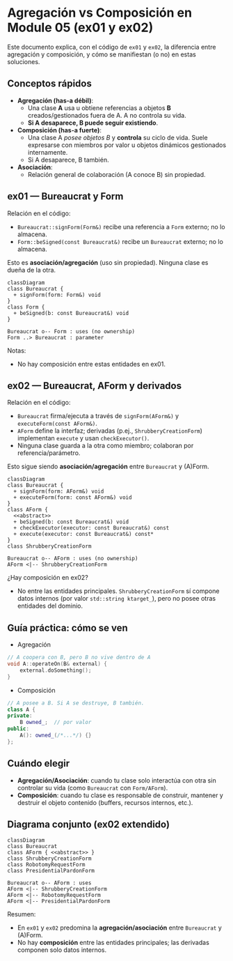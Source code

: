 # Agregación vs Composición en Module 05 (ex01 y ex02)

Este documento explica, con el código de `ex01` y `ex02`, la diferencia entre agregación y composición, y cómo se manifiestan (o no) en estas soluciones.

## Conceptos rápidos

- **Agregación (has-a débil)**: 
  - Una clase **A** usa u obtiene referencias a objetos **B** creados/gestionados fuera de A. A no controla su vida.
  - **Si A desaparece, B puede seguir existiendo**.
- **Composición (has-a fuerte)**: 
  - Una clase A _posee objetos B_ y __controla__ su ciclo de vida. Suele expresarse con miembros por valor u objetos dinámicos gestionados internamente. 
  - Si A desaparece, B también.
- **Asociación**:
  - Relación general de colaboración (A conoce B) sin propiedad.

## ex01 — Bureaucrat y Form

Relación en el código:
- `Bureaucrat::signForm(Form&)` recibe una referencia a `Form` externo; no lo almacena.
- `Form::beSigned(const Bureaucrat&)` recibe un `Bureaucrat` externo; no lo almacena.

Esto es **asociación/agregación** (uso sin propiedad). Ninguna clase es dueña de la otra.

```mermaid
classDiagram
class Bureaucrat {
  + signForm(form: Form&) void
}
class Form {
  + beSigned(b: const Bureaucrat&) void
}

Bureaucrat o-- Form : uses (no ownership)
Form ..> Bureaucrat : parameter
```

Notas:
- No hay composición entre estas entidades en ex01.

## ex02 — Bureaucrat, AForm y derivados

Relación en el código:
- `Bureaucrat` firma/ejecuta a través de `signForm(AForm&)` y `executeForm(const AForm&)`.
- `AForm` define la interfaz; derivadas (p.ej., `ShrubberyCreationForm`) implementan `execute` y usan `checkExecutor()`.
- Ninguna clase guarda a la otra como miembro; colaboran por referencia/parámetro.

Esto sigue siendo **asociación/agregación** entre `Bureaucrat` y (A)Form.

```mermaid
classDiagram
class Bureaucrat {
  + signForm(form: AForm&) void
  + executeForm(form: const AForm&) void
}
class AForm {
  <<abstract>>
  + beSigned(b: const Bureaucrat&) void
  + checkExecutor(executor: const Bureaucrat&) const
  + execute(executor: const Bureaucrat&) const*
}
class ShrubberyCreationForm

Bureaucrat o-- AForm : uses (no ownership)
AForm <|-- ShrubberyCreationForm
```

¿Hay composición en ex02?
- No entre las entidades principales. `ShrubberyCreationForm` sí compone datos internos (por valor `std::string ktarget_`), pero no posee otras entidades del dominio.

## Guía práctica: cómo se ven

- Agregación
```cpp
// A coopera con B, pero B no vive dentro de A
void A::operateOn(B& external) {
    external.doSomething();
}
```

- Composición
```cpp
// A posee a B. Si A se destruye, B también.
class A {
private:
    B owned_;  // por valor
public:
    A(): owned_(/*...*/) {}
};
```

## Cuándo elegir
- **Agregación/Asociación**: cuando tu clase solo interactúa con otra sin controlar su vida (como `Bureaucrat` con `Form/AForm`).
- **Composición**: cuando tu clase es responsable de construir, mantener y destruir el objeto contenido (buffers, recursos internos, etc.).

## Diagrama conjunto (ex02 extendido)

```mermaid
classDiagram
class Bureaucrat
class AForm { <<abstract>> }
class ShrubberyCreationForm
class RobotomyRequestForm
class PresidentialPardonForm

Bureaucrat o-- AForm : uses
AForm <|-- ShrubberyCreationForm
AForm <|-- RobotomyRequestForm
AForm <|-- PresidentialPardonForm
```

Resumen:
- En `ex01` y `ex02` predomina la **agregación/asociación** entre `Bureaucrat` y (A)Form.
- No hay **composición** entre las entidades principales; las derivadas componen solo datos internos.

